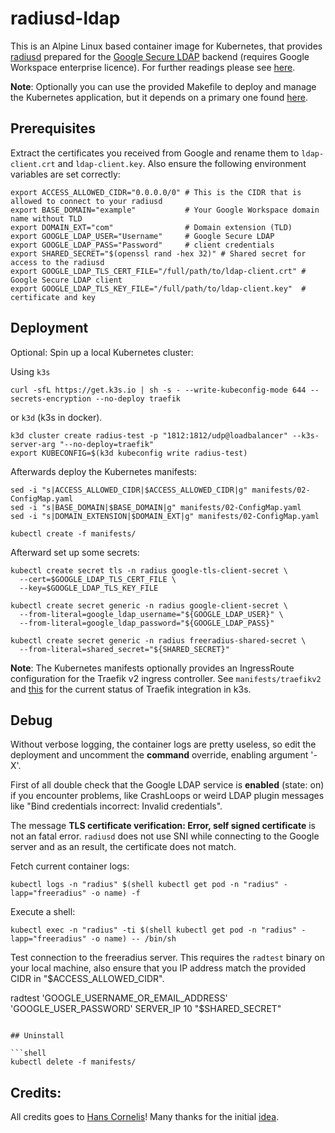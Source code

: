 # radiusd-ldap 

This is an Alpine Linux based container image for Kubernetes, that provides [radiusd](https://github.com/FreeRADIUS/freeradius-server)
prepared for the [Google Secure LDAP](https://support.google.com/a/answer/9048516?hl=en) backend (requires Google Workspace enterprise licence).
For further readings please see [here](https://support.google.com/a/answer/9089736?hl=en#zippy=%2Cfreeradius).

**Note**:
Optionally you can use the provided Makefile to deploy and manage the Kubernetes application,
but it depends on a primary one found [here](https://github.com/fff0x/images/tree/master/%40include).

## Prerequisites

Extract the certificates you received from Google and rename them to `ldap-client.crt` and `ldap-client.key`.
Also ensure the following environment variables are set correctly:

```shell
export ACCESS_ALLOWED_CIDR="0.0.0.0/0" # This is the CIDR that is allowed to connect to your radiusd
export BASE_DOMAIN="example"           # Your Google Workspace domain name without TLD
export DOMAIN_EXT="com"                # Domain extension (TLD)
export GOOGLE_LDAP_USER="Username"     # Google Secure LDAP
export GOOGLE_LDAP_PASS="Password"     # client credentials
export SHARED_SECRET="$(openssl rand -hex 32)" # Shared secret for access to the radiusd
export GOOGLE_LDAP_TLS_CERT_FILE="/full/path/to/ldap-client.crt" # Google Secure LDAP client
export GOOGLE_LDAP_TLS_KEY_FILE="/full/path/to/ldap-client.key"  # certificate and key
```
## Deployment

Optional: Spin up a local Kubernetes cluster:

Using `k3s`

```shell
curl -sfL https://get.k3s.io | sh -s - --write-kubeconfig-mode 644 --secrets-encryption --no-deploy traefik
```

or `k3d` (k3s in docker).

```shell
k3d cluster create radius-test -p "1812:1812/udp@loadbalancer" --k3s-server-arg "--no-deploy=traefik"
export KUBECONFIG=$(k3d kubeconfig write radius-test)
```

Afterwards deploy the Kubernetes manifests:

```shell
sed -i "s|ACCESS_ALLOWED_CIDR|$ACCESS_ALLOWED_CIDR|g" manifests/02-ConfigMap.yaml
sed -i "s|BASE_DOMAIN|$BASE_DOMAIN|g" manifests/02-ConfigMap.yaml
sed -i "s|DOMAIN_EXTENSION|$DOMAIN_EXT|g" manifests/02-ConfigMap.yaml

kubectl create -f manifests/
```

Afterward set up some secrets:

```shell
kubectl create secret tls -n radius google-tls-client-secret \
  --cert=$GOOGLE_LDAP_TLS_CERT_FILE \
  --key=$GOOGLE_LDAP_TLS_KEY_FILE

kubectl create secret generic -n radius google-client-secret \
  --from-literal=google_ldap_username="${GOOGLE_LDAP_USER}" \
  --from-literal=google_ldap_password="${GOOGLE_LDAP_PASS}"

kubectl create secret generic -n radius freeradius-shared-secret \
  --from-literal=shared_secret="${SHARED_SECRET}"
```

**Note**:
The Kubernetes manifests optionally provides an IngressRoute configuration for the Traefik v2 ingress controller.
See `manifests/traefikv2` and [this](https://github.com/k3s-io/k3s/issues/1141) for the current status of
Traefik integration in k3s.

## Debug

Without verbose logging, the container logs are pretty useless, so edit the deployment and uncomment
the **command** override, enabling argument '-X'.

First of all double check that the Google LDAP service is **enabled** (state: on) if you encounter problems,
like CrashLoops or weird LDAP plugin messages like "Bind credentials incorrect: Invalid credentials".

The message **TLS certificate verification: Error, self signed certificate** is not an fatal error.
`radiusd` does not use SNI while connecting to the Google server and as an result, the certificate does not match.

Fetch current container logs:

```shell
kubectl logs -n "radius" $(shell kubectl get pod -n "radius" -lapp="freeradius" -o name) -f
```

Execute a shell:

```shell
kubectl exec -n "radius" -ti $(shell kubectl get pod -n "radius" -lapp="freeradius" -o name) -- /bin/sh
```

Test connection to the freeradius server. This requires the `radtest` binary on your local machine,
also ensure that you IP address match the provided CIDR in "$ACCESS_ALLOWED_CIDR".

radtest 'GOOGLE_USERNAME_OR_EMAIL_ADDRESS' 'GOOGLE_USER_PASSWORD' SERVER_IP 10 "$SHARED_SECRET"
```

## Uninstall

```shell
kubectl delete -f manifests/
```

## Credits:

All credits goes to [Hans Cornelis](https://github.com/hacor)!
Many thanks for the initial [idea](https://github.com/hacor/unifi-freeradius-ldap).
